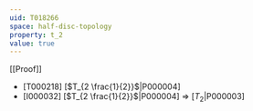 ```yaml
---
uid: T018266
space: half-disc-topology
property: t_2
value: true
---
```

[[Proof]]

* [T000218] [$T_{2 \frac{1}{2}}$|P000004]
* [I000032] [$T_{2 \frac{1}{2}}$|P000004] => [$T_2$|P000003]


